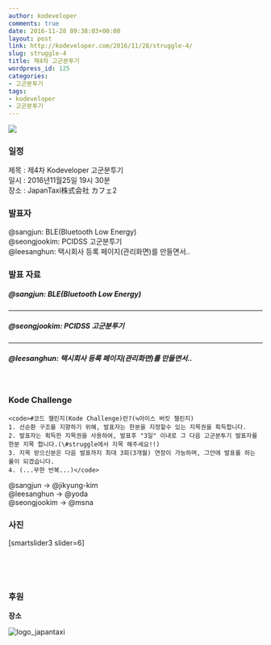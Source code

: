 ```yaml
---
author: kodeveloper
comments: true
date: 2016-11-28 09:38:03+00:00
layout: post
link: http://kodeveloper.com/2016/11/28/struggle-4/
slug: struggle-4
title: 제4차 고군분투기
wordpress_id: 125
categories:
- 고군분투기
tags:
- kodeveloper
- 고군분투기
---
```


![](http://kodeveloper.com/wp-content/uploads/2016/11/0-00-1024x571.png)

### 일정

제목 : 제4차 Kodeveloper 고군분투기  
일시 : 2016년11월25일 19시 30분  
장소 : JapanTaxi株式会社 カフェ2

### 발표자

@sangjun: BLE(Bluetooth Low Energy)  
@seongjookim: PCIDSS 고군분투기  
@leesanghun: 택시회사 등록 페이지(관리화면)를 만들면서..

### 발표 자료

##### @sangjun: BLE(Bluetooth Low Energy)

* * *

##### @seongjookim: PCIDSS 고군분투기

* * *

##### @leesanghun: 택시회사 등록 페이지(관리화면)를 만들면서..

 

### Kode Challenge
    
    <code>#코드 챌린지(Kode Challenge)란?(≒아이스 버킷 챌린지)
    1. 선순환 구조를 지향하기 위해, 발표자는 한분을 지정할수 있는 지목권을 획득합니다.
    2. 발표자는 획득한 지목권을 사용하여, 발표후 "3일" 이내로 그 다음 고군분투기 발표자를 한분 지목 합니다.(\#struggle에서 지목 해주세요!!)
    3. 지목 받으신분은 다음 발표까지 최대 3회(3개월) 연장이 가능하며, 그안에 발표를 하는 룰이 되겠습니다.
    4. (...무한 반복...)</code>

@sangjun → @jikyung-kim   
@leesanghun → @yoda  
@seongjookim → @msna

### 사진

[smartslider3 slider=6]

 

 

### 후원

**장소**

![logo_japantaxi](http://kodeveloper.com/wp-content/uploads/2016/11/logo_japantaxi-300x46.png)

 

